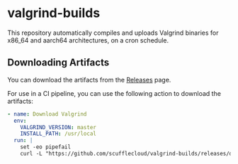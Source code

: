 # valgrind-builds

This repository automatically compiles and uploads Valgrind binaries for x86_64 and aarch64 architectures, on a cron schedule.

## Downloading Artifacts

You can download the artifacts from the [Releases](https://github.com/scufflecloud/valgrind-builds/releases) page.

For use in a CI pipeline, you can use the following action to download the artifacts:

```yaml
- name: Download Valgrind
  env:
    VALGRIND_VERSION: master
    INSTALL_PATH: /usr/local
  run: |
    set -eo pipefail
    curl -L "https://github.com/scufflecloud/valgrind-builds/releases/download/latest/valgrind-${VALGRIND_VERSION}-$(uname -s)-$(uname -m).tar.gz" | sudo tar -xzf - --strip-components=1 -C $INSTALL_PATH
```

